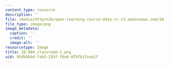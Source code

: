 ```yaml
---
content_type: resource
description: ''
file: /media/https%3A/open-learning-course-data-rc.s3.amazonaws.com/18-904-seminar-in-topology-spring-2011/95dbbb4dfab5293ff6e607bfb1fcea1f_18-904_classroom-1.png
file_type: image/png
image_metadata:
  caption: ''
  credit: ''
  image-alt: ''
resourcetype: Image
title: 18-904_classroom-1.png
uid: 95dbbb4d-fab5-293f-f6e6-07bfb1fcea1f
---
```

